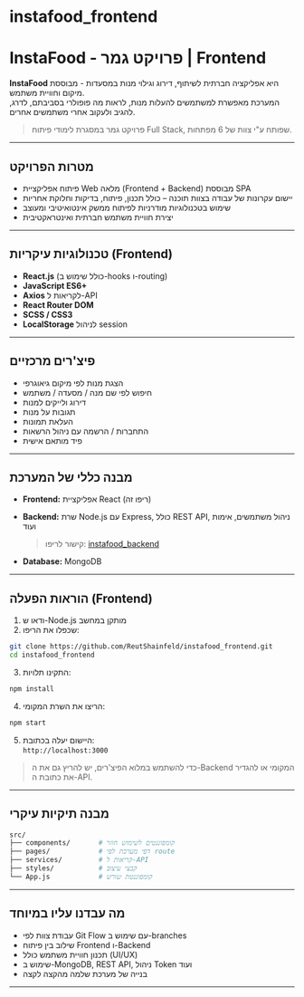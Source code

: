 # instafood_frontend
#  InstaFood - פרויקט גמר | Frontend

**InstaFood** היא אפליקציה חברתית לשיתוף, דירוג וגילוי מנות במסעדות - מבוססת מיקום וחוויית משתמש.  
המערכת מאפשרת למשתמשים להעלות מנות, לראות מה פופולרי בסביבתם, לדרג, להגיב ולעקוב אחרי משתמשים אחרים.

> פרויקט גמר במסגרת לימודי פיתוח Full Stack, שפותח ע"י צוות של 6 מפתחות.

---

##  מטרות הפרויקט

- פיתוח אפליקציית Web מלאה (Frontend + Backend) מבוססת SPA
- יישום עקרונות של עבודה בצוות תוכנה – כולל תכנון, פיתוח, בדיקות וחלוקת אחריות
- שימוש בטכנולוגיות מודרניות לפיתוח ממשק אינטואיטיבי ומעוצב
- יצירת חוויית משתמש חברתית ואינטראקטיבית

---

##  טכנולוגיות עיקריות (Frontend)

- **React.js** (כולל שימוש ב-hooks ו-routing)
- **JavaScript ES6+**
- **Axios** לקריאות ל-API
- **React Router DOM**
- **SCSS / CSS3**
- **LocalStorage** לניהול session

---

##  פיצ'רים מרכזיים

-  הצגת מנות לפי מיקום גיאוגרפי
-  חיפוש לפי שם מנה / מסעדה / משתמש
-  דירוג ולייקים למנות
-  תגובות על מנות
-  העלאת תמונות
-  התחברות / הרשמה עם ניהול הרשאות
-  פיד מותאם אישית

---

##  מבנה כללי של המערכת

- **Frontend:** אפליקציית React (ריפו זה)
- **Backend:** שרת Node.js עם Express, כולל REST API, ניהול משתמשים, אימות ועוד  
  > קישור לריפו: [instafood_backend](https://github.com/ReutShainfeld/instafood_backend)

- **Database:** MongoDB

---

##  הוראות הפעלה (Frontend)

1. ודאו ש-Node.js מותקן במחשב
2. שִכפלו את הריפו:

```bash
git clone https://github.com/ReutShainfeld/instafood_frontend.git
cd instafood_frontend
```

3. התקינו תלויות:

```bash
npm install
```

4. הריצו את השרת המקומי:

```bash
npm start
```

5. היישום יעלה בכתובת:  
   `http://localhost:3000`

>  כדי להשתמש במלוא הפיצ'רים, יש להריץ גם את ה-Backend המקומי או להגדיר את כתובת ה-API.

---

##  מבנה תיקיות עיקרי

```bash
src/
├── components/       # קומפוננטים לשימוש חוזר
├── pages/            # דפי מערכת לפי route
├── services/         # קריאות ל-API
├── styles/           # קבצי עיצוב
└── App.js            # קומפוננטת שורש
```

---

##  מה עבדנו עליו במיוחד

- עבודת צוות לפי Git Flow עם שימוש ב-branches
- שילוב בין פיתוח Frontend ו-Backend
- תכנון חוויית משתמש כולל (UI/UX)
- שימוש ב-MongoDB, REST API, ניהול Token ועוד
- בנייה של מערכת שלמה מהקצה לקצה

---
